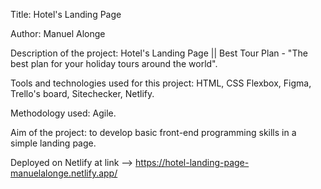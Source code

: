 Title: Hotel's Landing Page

Author: Manuel Alonge

Description of the project: Hotel's Landing Page || Best Tour Plan - "The best plan for your holiday tours around the world".

Tools and technologies used for this project: HTML, CSS Flexbox, Figma, Trello's board, Sitechecker, Netlify.

Methodology used: Agile.

Aim of the project: to develop basic front-end programming skills in a simple landing page.

Deployed on Netlify at link --> https://hotel-landing-page-manuelalonge.netlify.app/
